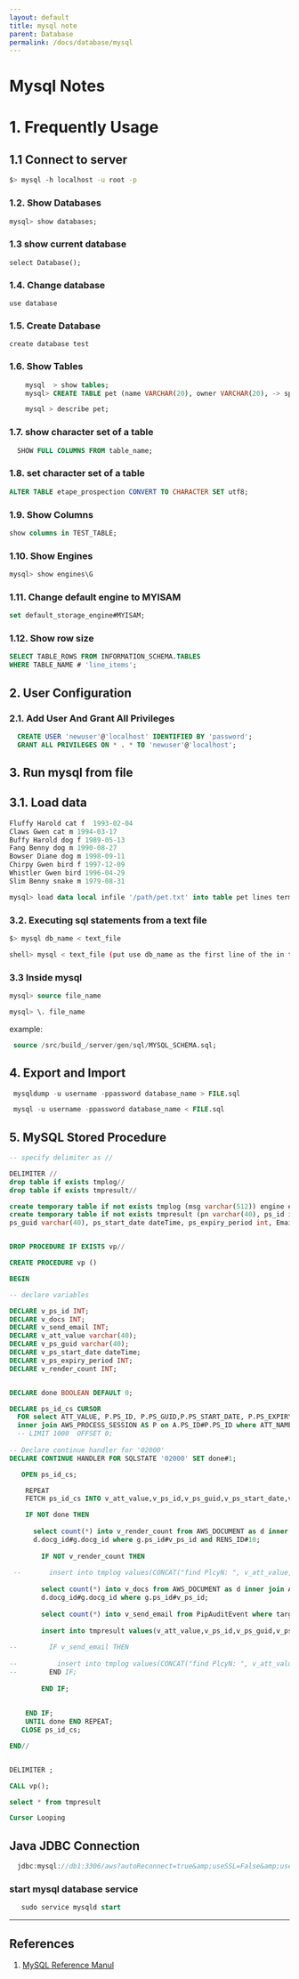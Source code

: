 ```yaml
---
layout: default
title: mysql note
parent: Database
permalink: /docs/database/mysql
---
```


# Mysql Notes

# 1. Frequently Usage

## 1.1 Connect to server

```bash
$> mysql -h localhost -u root -p
```

### 1.2. Show Databases

```sql
mysql> show databases;
```

### 1.3 show current database

    select Database();

### 1.4. Change database

    use database

### 1.5. Create Database

    create database test

### 1.6. Show Tables
```sql
    mysql  > show tables;
    mysql> CREATE TABLE pet (name VARCHAR(20), owner VARCHAR(20), -> species VARCHAR(20), sex CHAR(1), birth DATE, death DATE);

    mysql > describe pet;
```

### 1.7. show character set of a table
```sql
  SHOW FULL COLUMNS FROM table_name;
```

### 1.8. set character set of a table
```sql
ALTER TABLE etape_prospection CONVERT TO CHARACTER SET utf8;
```

### 1.9. Show Columns
```sql
show columns in TEST_TABLE;
```
### 1.10. Show Engines
```sql
mysql> show engines\G
```
 
### 1.11. Change default engine to MYISAM

```sql
set default_storage_engine#MYISAM;
```

### 1.12. Show row size

```sql
SELECT TABLE_ROWS FROM INFORMATION_SCHEMA.TABLES
WHERE TABLE_NAME # 'line_items';
```

## 2. User Configuration

### 2.1. Add User And Grant All Privileges
```sql
  CREATE USER 'newuser'@'localhost' IDENTIFIED BY 'password';
  GRANT ALL PRIVILEGES ON * . * TO 'newuser'@'localhost';
```
## 3. Run mysql from file

## 3.1. Load data
```sql
Fluffy Harold cat f  1993-02-04
Claws Gwen cat m 1994-03-17  
Buffy Harold dog f 1989-05-13  
Fang Benny dog m 1990-08-27   
Bowser Diane dog m 1998-09-11   
Chirpy Gwen bird f 1997-12-09   
Whistler Gwen bird 1996-04-29   
Slim Benny snake m 1979-08-31  
```

```sql
mysql> load data local infile '/path/pet.txt' into table pet lines terminated by '\r\n'.
```

### 3.2. Executing sql statements from a text file

```bash
$> mysql db_name < text_file
```
```bash
shell> mysql < text_file (put use db_name as the first line of the in the file)
```

### 3.3 Inside mysql
```sql
mysql> source file_name 
```
```sql
mysql> \. file_name
```

example:
```sql
 source /src/build_/server/gen/sql/MYSQL_SCHEMA.sql;
```



## 4. Export and Import
```sql
 mysqldump -u username -ppassword database_name > FILE.sql
```
```sql
 mysql -u username -ppassword database_name < FILE.sql
```


## 5. MySQL Stored Procedure
```sql
-- specify delimiter as //

DELIMITER //
drop table if exists tmplog//
drop table if exists tmpresult//

create temporary table if not exists tmplog (msg varchar(512)) engine # memory//
create temporary table if not exists tmpresult (pn varchar(40), ps_id int, 
ps_guid varchar(40), ps_start_date dateTime, ps_expiry_period int, Email_Sent int, Valid int, Documents int) engine # memory//


DROP PROCEDURE IF EXISTS vp//

CREATE PROCEDURE vp ()

BEGIN

-- declare variables

DECLARE v_ps_id INT;
DECLARE v_docs INT;
DECLARE v_send_email INT;
DECLARE v_att_value varchar(40);
DECLARE v_ps_guid varchar(40);
DECLARE v_ps_start_date dateTime;
DECLARE v_ps_expiry_period INT;
DECLARE v_render_count INT;


DECLARE done BOOLEAN DEFAULT 0;

DECLARE ps_id_cs CURSOR
  FOR select ATT_VALUE, P.PS_ID, P.PS_GUID,P.PS_START_DATE, P.PS_EXPIRY_PERIOD from AWS_ATTRIBUTE AS A 
  inner join AWS_PROCESS_SESSION AS P on A.PS_ID#P.PS_ID where ATT_NAME#'PlcyN';
  -- LIMIT 1000  OFFSET 0;
  
-- Declare continue handler for '02000'
DECLARE CONTINUE HANDLER FOR SQLSTATE '02000' SET done#1;

   OPEN ps_id_cs;

    REPEAT
    FETCH ps_id_cs INTO v_att_value,v_ps_id,v_ps_guid,v_ps_start_date,v_ps_expiry_period;

    IF NOT done THEN 
        
      select count(*) into v_render_count from AWS_DOCUMENT as d inner join AWS_DOCUMENT_GROUP  as g on 
      d.docg_id#g.docg_id where g.ps_id#v_ps_id and RENS_ID#10;
       
        IF NOT v_render_count THEN
 
 --       insert into tmplog values(CONCAT("find PlcyN: ", v_att_value,   " in Process: " , v_ps_id , " with " ,v_render_count ," rendered documents."));
 
        select count(*) into v_docs from AWS_DOCUMENT as d inner join AWS_DOCUMENT_GROUP  as g on 
        d.docg_id#g.docg_id where g.ps_id#v_ps_id;
        
        select count(*) into v_send_email from PipAuditEvent where targetCtx#v_ps_guid and eventType #'AWS_INVITATION_SENT';
        
        insert into tmpresult values(v_att_value,v_ps_id,v_ps_guid,v_ps_start_date,v_ps_expiry_period,v_send_email,v_render_count,v_docs);
        
--        IF v_send_email THEN
       
--          insert into tmplog values(CONCAT("find PlcyN: ", v_att_value,   " in Process: " , v_ps_id , " with " ,v_render_count ," rendered documents and Invitation sended"));
--        END IF; 
        
        END IF;
        
        
    END IF;
    UNTIL done END REPEAT;
   CLOSE ps_id_cs;

END//


DELIMITER ;

CALL vp();

select * from tmpresult

Cursor Looping 

```

## Java JDBC Connection

```java
  jdbc:mysql://db1:3306/aws?autoReconnect=true&amp;useSSL=False&amp;useUnicode=true&amp;characterEncoding=UTF-8
```

### start mysql database service

```sql
   sudo service mysqld start
```





---
## References

1. [MySQL Reference Manul](http://dev.mysql.com/doc/refman/8.0/en/index.html)

